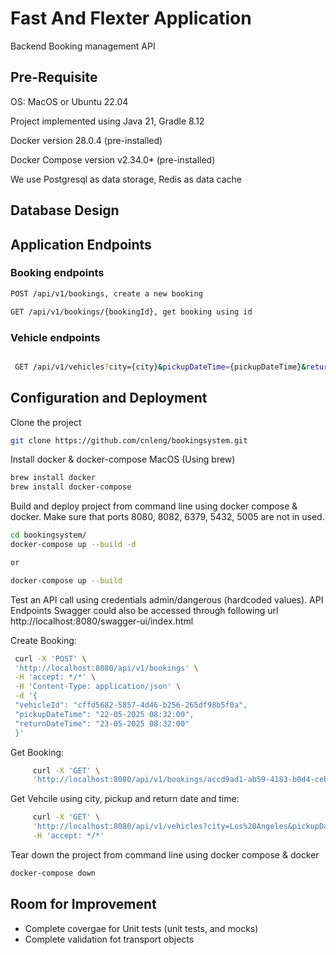 # Fast And Flexter Application
Backend Booking management API


## Pre-Requisite

   OS: MacOS or Ubuntu 22.04

   Project implemented using Java 21, Gradle 8.12

   Docker version 28.0.4 (pre-installed)

   Docker Compose version v2.34.0* (pre-installed)

   We use Postgresql as data storage, Redis as data cache


## Database Design


## Application Endpoints

### Booking endpoints

  ``` sh
  POST /api/v1/bookings, create a new booking

  GET /api/v1/bookings/{bookingId}, get booking using id

  ```

  
### Vehicle endpoints
  
  ``` sh
  
   GET /api/v1/vehicles?city={city}&pickupDateTime={pickupDateTime}&returnDateTime={returnDateTime}, Retrieve all vehicles that match parameters criteria
   ```


## Configuration and Deployment

   Clone the project
   ``` sh
   git clone https://github.com/cnleng/bookingsystem.git
   ```

   Install docker & docker-compose MacOS (Using brew)
   ``` sh
   brew install docker
   brew install docker-compose
   ```

   Build and deploy project from command line using docker compose & docker. Make sure that ports 8080, 8082, 6379, 5432, 5005 are not in used.
   ``` sh
   cd bookingsystem/
   docker-compose up --build -d

   or

   docker-compose up --build
   ```

   Test an API call using credentials admin/dangerous (hardcoded values). API Endpoints Swagger could also be accessed through following url http://localhost:8080/swagger-ui/index.html

   Create Booking:
   ``` sh
    curl -X 'POST' \
    'http://localhost:8080/api/v1/bookings' \
    -H 'accept: */*' \
    -H 'Content-Type: application/json' \
    -d '{
    "vehicleId": "cffd5682-5857-4d46-b256-265df98b5f0a",
    "pickupDateTime": "22-05-2025 08:32:00",
    "returnDateTime": "23-05-2025 08:32:00"
    }'
   ```

   Get Booking:
   ``` sh
        curl -X 'GET' \
        'http://localhost:8080/api/v1/bookings/accd9ad1-ab59-4183-b0d4-cebd2013bd34'
   ```

   Get Vehcile using city, pickup and return date and time:
   ``` sh
        curl -X 'GET' \
        'http://localhost:8080/api/v1/vehicles?city=Los%20Angeles&pickupDateTime=22-05-2025%2008%3A32%3A00&returnDateTime=23-05-2025%2008%3A32%3A00' \
        -H 'accept: */*'
   ```

   Tear down the project from command line using docker compose & docker
   ``` sh
   docker-compose down
   ```

## Room for Improvement

* Complete covergae for Unit tests (unit tests, and mocks)
* Complete validation fot transport objects
